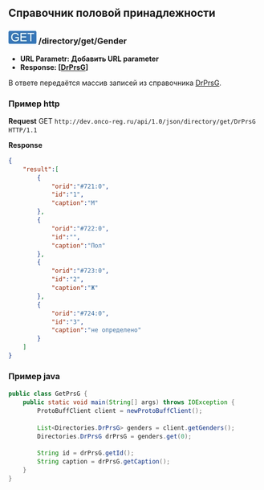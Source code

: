 ## Справочник половой принадлежности

### ![GET](../../../../img/get.png) /directory/get/Gender

* **URL Parametr: Добавить URL parameter**
* **Response: [[DrPrsG](../../../../types/types.md#com.siams.med.api.DrPrsG)]**

В ответе передаётся массив записей из справочника [DrPrsG](../../../../types/types.md#com.siams.med.api.DrPrsG).

### Пример http
**Request** GET `http://dev.onco-reg.ru/api/1.0/json/directory/get/DrPrsG HTTP/1.1`

**Response**

```json
{
    "result":[
        {
            "orid":"#721:0",
            "id":"1",
            "caption":"М"
        },
        {
            "orid":"#722:0",
            "id":"",
            "caption":"Пол"
        },
        {
            "orid":"#723:0",
            "id":"2",
            "caption":"Ж"
        },
        {
            "orid":"#724:0",
            "id":"3",
            "caption":"не определено"
        }
    ]
}
```



### Пример java

```java
public class GetPrsG {
    public static void main(String[] args) throws IOException {
        ProtoBuffClient client = newProtoBuffClient();

        List<Directories.DrPrsG> genders = client.getGenders();
        Directories.DrPrsG drPrsG = genders.get(0);

        String id = drPrsG.getId();
        String caption = drPrsG.getCaption();
    }
}
```